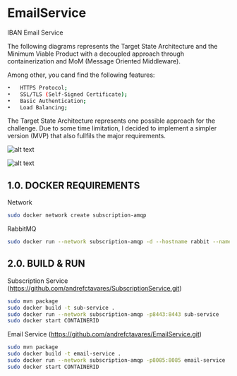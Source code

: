 # EmailService
IBAN Email Service

The following diagrams represents the Target State Architecture and the Minimum Viable Product with a decoupled approach through containerization and MoM (Message Oriented Middleware).

Among other, you cand find the following features:
```bash
•	HTTPS Protocol;
•	SSL/TLS (Self-Signed Certificate);
•	Basic Authentication;
•	Load Balancing;
```
The Target State Architecture represents one possible approach for the challenge. Due to some time limitation, I decided to implement a simpler version (MVP) that also fullfils the major requirements.


![alt text](https://i.ibb.co/Mf0BMgj/Target-State-Architacture.png)

![alt text](https://i.ibb.co/bvntD1y/MVP.png)

## 1.0.	DOCKER REQUIREMENTS

Network

```bash
sudo docker network create subscription-amqp
```

RabbitMQ

```bash
sudo docker run --network subscription-amqp -d --hostname rabbit --name rabbit -p 8080:15672 -p 5672:5672 -p 25676:25676 rabbitmq:3-management
```

## 2.0.	BUILD & RUN

Subscription Service (https://github.com/andrefctavares/SubscriptionService.git)

```bash
sudo mvn package
sudo docker build -t sub-service .
sudo docker run --network subscription-amqp -p8443:8443 sub-service
sudo docker start CONTAINERID
```

Email Service (https://github.com/andrefctavares/EmailService.git)

```bash
sudo mvn package
sudo docker build -t email-service .
sudo docker run --network subscription-amqp -p8085:8085 email-service
sudo docker start CONTAINERID
```
